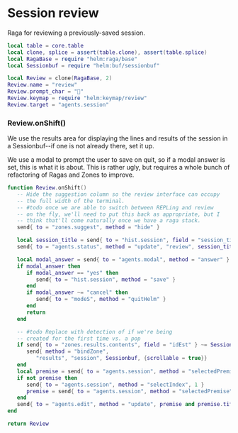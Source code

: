# Session review

Raga for reviewing a previously\-saved session\.

```lua
local table = core.table
local clone, splice = assert(table.clone), assert(table.splice)
local RagaBase = require "helm:raga/base"
local Sessionbuf = require "helm:buf/sessionbuf"
```

```lua
local Review = clone(RagaBase, 2)
Review.name = "review"
Review.prompt_char = "💬"
Review.keymap = require "helm:keymap/review"
Review.target = "agents.session"
```


### Review\.onShift\(\)

We use the results area for displaying the lines and results
of the session in a Sessionbuf\-\-if one is not already there,
set it up\.

We use a modal to prompt the user to save on quit, so if a modal
answer is set, this is what it is about\. This is rather ugly, but
requires a whole bunch of refactoring of Ragas and Zones to improve\.

```lua
function Review.onShift()
   -- Hide the suggestion column so the review interface can occupy
   -- the full width of the terminal.
   -- #todo once we are able to switch between REPLing and review
   -- on the fly, we'll need to put this back as appropriate, but I
   -- think that'll come naturally once we have a raga stack.
   send{ to = "zones.suggest", method = "hide" }

   local session_title = send{ to = "hist.session", field = "session_title" }
   send{ to = "agents.status", method = "update", "review", session_title }

   local modal_answer = send{ to = "agents.modal", method = "answer" }
   if modal_answer then
      if modal_answer == "yes" then
         send{ to = "hist.session", method = "save" }
      end
      if modal_answer ~= "cancel" then
         send{ to = "modeS", method = "quitHelm" }
      end
      return
   end

   -- #todo Replace with detection of if we're being
   -- created for the first time vs. a pop
   if send{ to = "zones.results.contents", field = "idEst" } ~= Sessionbuf then
      send{ method = "bindZone",
         "results", "session", Sessionbuf, {scrollable = true}}
   end
   local premise = send{ to = "agents.session", method = "selectedPremise" }
   if not premise then
      send{ to = "agents.session", method = "selectIndex", 1 }
      premise = send{ to = "agents.session", method = "selectedPremise" }
   end
   send{ to = "agents.edit", method = "update", premise and premise.title}
end
```

```lua
return Review
```